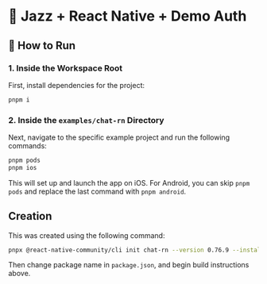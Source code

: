 # 🎷 Jazz + React Native + Demo Auth

## 🚀 How to Run

### 1. Inside the Workspace Root

First, install dependencies for the project:

```bash
pnpm i
```

### 2. Inside the `examples/chat-rn` Directory

Next, navigate to the specific example project and run the following commands:

```bash
pnpm pods
pnpm ios
```

This will set up and launch the app on iOS. For Android, you can skip `pnpm pods` and replace the last command with `pnpm android`.

## Creation

This was created using the following command:

```bash
pnpx @react-native-community/cli init chat-rn --version 0.76.9 --install-pods true --skip-git-init true --package-name com.chatrn --directory chat-rn
```

Then change package name in `package.json`, and begin build instructions above.
